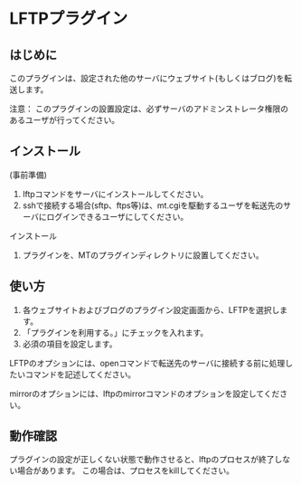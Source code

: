 LFTPプラグイン
=====================

はじめに
--------

このプラグインは、設定された他のサーバにウェブサイト(もしくはブログ)を転送します。

注意： このプラグインの設置設定は、必ずサーバのアドミンストレータ権限のあるユーザが行ってください。

インストール
------------

(事前準備)

1. lftpコマンドをサーバにインストールしてください。
1. sshで接続する場合(sftp、ftps等)は、mt.cgiを駆動するユーザを転送先のサーバにログインできるユーザにしてください。

インストール

1. プラグインを、MTのプラグインディレクトリに設置してください。

使い方
------

1. 各ウェブサイトおよびブログのプラグイン設定画面から、LFTPを選択します。
1. 「プラグインを利用する。」にチェックを入れます。
1. 必須の項目を設定します。

LFTPのオプションには、openコマンドで転送先のサーバに接続する前に処理したいコマンドを記述してください。

mirrorのオプションには、lftpのmirrorコマンドのオプションを設定してください。

動作確認
--------

プラグインの設定が正しくない状態で動作させると、lftpのプロセスが終了しない場合があります。
この場合は、プロセスをkillしてください。


